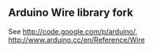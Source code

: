 Arduino Wire library fork
-------------------------

See http://code.google.com/p/arduino/, http://www.arduino.cc/en/Reference/Wire